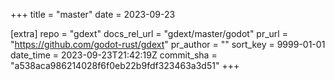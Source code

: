 +++
title = "master"
date = 2023-09-23

[extra]
repo = "gdext"
docs_rel_url = "gdext/master/godot"
pr_url = "https://github.com/godot-rust/gdext"
pr_author = ""
sort_key = 9999-01-01
date_time = 2023-09-23T21:42:19Z
commit_sha = "a538aca986214028f6f0eb22b9fdf323463a3d51"
+++


